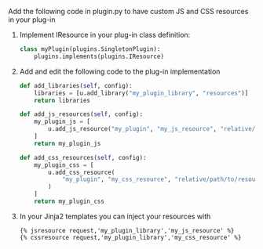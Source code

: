 Add the following code in plugin.py to have custom JS and CSS resources in your plug-in

1. Implement IResource in your plug-in class definition:

    ```python
    class myPlugin(plugins.SingletonPlugin):    
        plugins.implements(plugins.IResource)
    ```

    

2. Add and edit the following code to the plug-in implementation

    ```python
    def add_libraries(self, config):
        libraries = [u.add_library("my_plugin_library", "resources")]
        return libraries
    
    def add_js_resources(self, config):
        my_plugin_js = [
            u.add_js_resource("my_plugin", "my_js_resource", "relative/path/to/resources/my_js_resource.js", None)
        ]
        return my_plugin_js
    
    def add_css_resources(self, config):
        my_plugin_css = [
            u.add_css_resource(
                "my_plugin", "my_css_resource", "relative/path/to/resources/my_js_resource.css", None
            )
        ]
        return my_plugin_css
    ```

    

3. In your Jinja2 templates you can inject your resources with
    
    ```jinja2
    {% jsresource request,'my_plugin_library','my_js_resource' %}
    {% cssresource request,'my_plugin_library','my_css_resource' %}
    ```
    